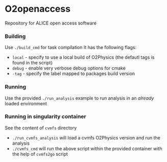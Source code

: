 # O2openaccess
Repository for ALICE open access software

### Building

Use `./build_cmd` for task compilation
It has the following flags:
* `local` - specify to use a local build of O2Physics (the defautl tags is found in the script)
* `debug` - enable very verbose debug options for cmake
* `-tag` - specify the label mapped to packages build version

### Running

Use the provided `./run_analysis` example to run analysis in an _already_ loaded environment

### Running in singularity container

See the content of `cvmfs` directory
* `./run_cvmfs_analysis` will load a cvmfs O2Physics version and run the analysis
* `./cvmfs_cmd` will run the above script within the provided container with the help of `cvmfs2go` script


